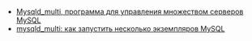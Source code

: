 * [Mysqld_multi, программа для управления множеством серверов MySQL](/articles/Mysqld_multi%2C%20%D0%BF%D1%80%D0%BE%D0%B3%D1%80%D0%B0%D0%BC%D0%BC%D0%B0%20%D0%B4%D0%BB%D1%8F%20%D1%83%D0%BF%D1%80%D0%B0%D0%B2%D0%BB%D0%B5%D0%BD%D0%B8%D1%8F%20%D0%BC%D0%BD%D0%BE%D0%B6%D0%B5%D1%81%D1%82%D0%B2%D0%BE%D0%BC%20%D1%81%D0%B5%D1%80%D0%B2%D0%B5%D1%80%D0%BE%D0%B2%20MySQL.md)
* [mysqld_multi: как запустить несколько экземпляров MySQL](/articles/mysqld_multi%253A%20%D0%BA%D0%B0%D0%BA%20%D0%B7%D0%B0%D0%BF%D1%83%D1%81%D1%82%D0%B8%D1%82%D1%8C%20%D0%BD%D0%B5%D1%81%D0%BA%D0%BE%D0%BB%D1%8C%D0%BA%D0%BE%20%D1%8D%D0%BA%D0%B7%D0%B5%D0%BC%D0%BF%D0%BB%D1%8F%D1%80%D0%BE%D0%B2%20MySQL.md)

